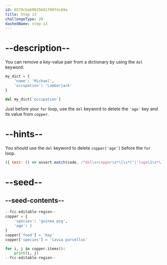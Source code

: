 ```yaml
---
id: 6579cbab9825b8170974c69a
title: Step 13
challengeType: 20
dashedName: step-13
---
```


# --description--

You can remove a key-value pair from a dictionary by using the `del` keyword:

```py
my_dict = {
    'name': 'Michael',
    'occupation': 'Lumberjack'
}

del my_dict['occupation']
```

Just before your `for` loop, use the `del` keyword to delete the `'age'` key and its value from `copper`.

# --hints--

You should use the `del` keyword to delete `copper['age']` before the `for` loop.

```js
({ test: () => assert.match(code, /^del\s+copper\s*\[\s*("|')age\1\s*\].*^for\s*/ms) })
```

# --seed--

## --seed-contents--

```py
--fcc-editable-region--
copper = {
    'species': 'guinea pig',
    'age': 2
}
copper['food'] = 'hay'
copper['species'] = 'Cavia porcellus'

for i, j in copper.items():
    print(i, j)
--fcc-editable-region--
```
